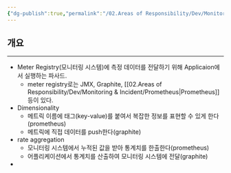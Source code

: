 ```yaml
---
{"dg-publish":true,"permalink":"/02.Areas of Responsibility/Dev/Monitoring & Incident/Micrometer/","tags":["dev","monitoring","metric"],"noteIcon":""}
---
```


## 개요
---
- Meter Registry(모니터링 시스템)에 측정 데이터를 전달하기 위해 Applicaion에서 실행하는 파사드.
	- meter registry로는 JMX, Graphite, [[02.Areas of Responsibility/Dev/Monitoring & Incident/Prometheus\|Prometheus]] 등이 있다.
- Dimensionality
	- 메트릭 이름에 태그(key-value)를 붙여서 복잡한 정보를 표현할 수 있게 한다(prometheus)
	- 메트릭에 직접 데이터를 push한다(graphite)
- rate aggregation
	- 모니터링 시스템에서 누적된 값을 받아 통계치를 한출한다(prometheus)
	- 어플리케이션에서 통계치를 산출하여 모니터링 시스템에 전달(graphite)
- 
